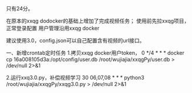 
只有24分。

在原本的xxqg dodocker的基础上增加了完成视频任务；
使用前先拉xxqg项目，正常登录配置
用户管理沿用xxqg docker

建议使用3.0，config.json可以自己配置含有视频的url接口。


一、新增crontab定时任务
1.拷贝xxqg docker用户token，
0 */4 * * * docker cp 16a008105d3a:/opt/config/user.db /root/wujiajia/xxqgPy/user.db > /dev/null 2>&1

2.运行xxq3.0.py，补偿视频学习
30 06,07,08 * * * python3 /root/wujiajia/xxqgPy/xxqg3.0.py > /dev/null 2>&1


